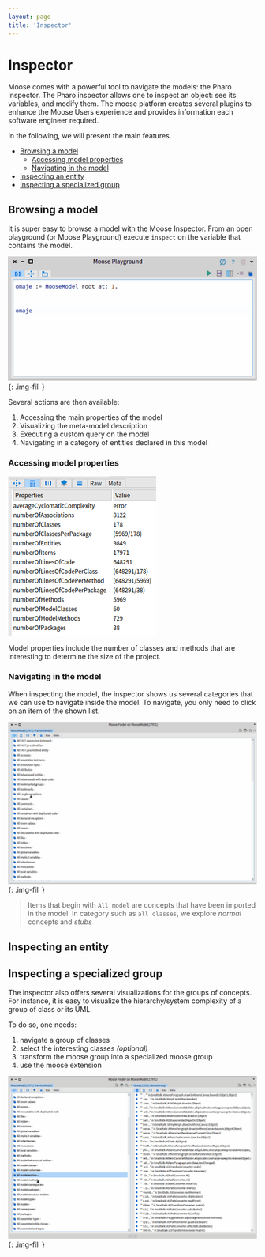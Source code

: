 ```yaml
---
layout: page
title: 'Inspector'
---
```


# Inspector <!-- omit in toc -->

Moose comes with a powerful tool to navigate the models: the Pharo inspector.
The Pharo inspector allows one to inspect an object: see its variables, and modify them.
The moose platform creates several plugins to enhance the Moose Users experience and provides information each software engineer required.

In the following, we will present the main features.

- [Browsing a model](#browsing-a-model)
  - [Accessing model properties](#accessing-model-properties)
  - [Navigating in the model](#navigating-in-the-model)
- [Inspecting an entity](#inspecting-an-entity)
- [Inspecting a specialized group](#inspecting-a-specialized-group)

## Browsing a model

It is super easy to browse a model with the Moose Inspector.
From an open playground (or Moose Playground) execute `inspect` on the variable that contains the model.

![Open inspector example](open.gif){: .img-fill }

Several actions are then available:

1. Accessing the main properties of the model
2. Visualizing the meta-model description
3. Executing a custom query on the model
4. Navigating in a category of entities declared in this model

### Accessing model properties

![Image of the model properties](model-properties.png)

Model properties include the number of classes and methods that are interesting to determine the size of the project.

### Navigating in the model

When inspecting the model, the inspector shows us several categories that we can use to navigate inside the model.
To navigate, you only need to click on an item of the shown list.

![Example browsing model](browse.gif){: .img-fill }

> Items that begin with `All model` are concepts that have been imported in the model.
> In category such as `all classes`, we explore *normal* concepts and *stubs*

## Inspecting an entity

## Inspecting a specialized group

The inspector also offers several visualizations for the groups of concepts.
For instance, it is easy to visualize the hierarchy/system complexity of a group of class or its UML.

To do so, one needs:

1. navigate a group of classes
2. select the interesting classes *(optional)*
3. transform the moose group into a specialized moose group
4. use the moose extension

![Example to show system complexity](system-complexity.gif){: .img-fill }
